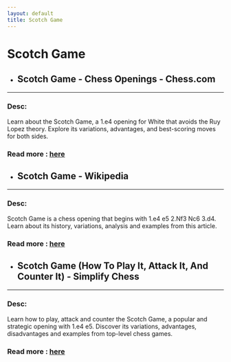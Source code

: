 ```yaml
---
layout: default
title: Scotch Game
---
```

# Scotch Game
- ## **Scotch Game - Chess Openings - Chess.com** 

---
### Desc: 
 Learn about the Scotch Game, a 1.e4 opening for White that avoids the Ruy Lopez theory. Explore its variations, advantages, and best-scoring moves for both sides. 
### Read more : [here](https://www.chess.com/openings/Scotch-Game) 
- ## **Scotch Game - Wikipedia** 

---
### Desc: 
 Scotch Game is a chess opening that begins with 1.e4 e5 2.Nf3 Nc6 3.d4. Learn about its history, variations, analysis and examples from this article. 
### Read more : [here](https://en.wikipedia.org/wiki/Scotch_Game) 
- ## **Scotch Game (How To Play It, Attack It, And Counter It) - Simplify Chess** 

---
### Desc: 
 Learn how to play, attack and counter the Scotch Game, a popular and strategic opening with 1.e4 e5. Discover its variations, advantages, disadvantages and examples from top-level chess games. 
### Read more : [here](https://simplifychess.com/openings/the-scotch-game/index.html) 


